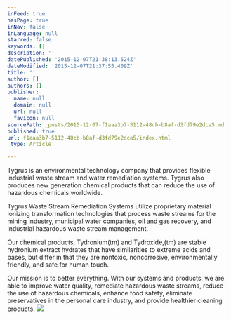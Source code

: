 ```yaml
---
inFeed: true
hasPage: true
inNav: false
inLanguage: null
starred: false
keywords: []
description: ''
datePublished: '2015-12-07T21:38:13.524Z'
dateModified: '2015-12-07T21:37:55.409Z'
title: ''
author: []
authors: []
publisher:
  name: null
  domain: null
  url: null
  favicon: null
sourcePath: _posts/2015-12-07-f1aaa3b7-5112-48cb-b8af-d3fd79e2dca5.md
published: true
url: f1aaa3b7-5112-48cb-b8af-d3fd79e2dca5/index.html
_type: Article

---
```

Tygrus is an environmental technology company that provides flexible industrial waste stream and water remediation systems. Tygrus also produces new generation chemical products that can reduce the use of hazardous chemicals worldwide.

Tygrus Waste Stream Remediation Systems utilize proprietary material ionizing  transformation technologies that process waste streams for the mining industry, municipal water companies, oil and gas recovery, and industrial hazardous waste stream management.

Our chemical products, Tydronium(tm) and Tydroxide,(tm) are stable hydronium extract hydrates that have similarities to extreme acids and bases, but differ in that they are nontoxic, noncorrosive, environmentally friendly, and safe for human touch.

Our mission is to better everything. With our systems and products, we are able to improve water quality, remediate hazardous waste streams, reduce the use of hazardous chemicals, enhance food safety, eliminate preservatives in the personal care industry, and provide healthier cleaning products.
![](https://the-grid-user-content.s3-us-west-2.amazonaws.com/f661861a-a1f3-43cf-b33c-99deec2e4573.jpg)